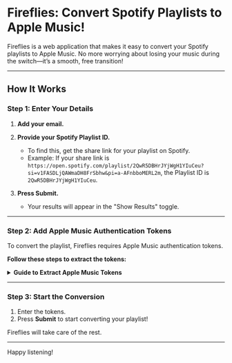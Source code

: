# Fireflies: Convert Spotify Playlists to Apple Music!

Fireflies is a web application that makes it easy to convert your Spotify playlists to Apple Music. No more worrying about losing your music during the switch—it’s a smooth, free transition!

---

## How It Works

### Step 1: Enter Your Details
1. **Add your email.**
2. **Provide your Spotify Playlist ID.**
   - To find this, get the share link for your playlist on Spotify.
   - Example: If your share link is `https://open.spotify.com/playlist/2QwR5DBHrJYjWgH1YIuCeu?si=v1FASDLjQAWmaDH8FrSbhw&pi=a-AFnbboMERL2m`, the Playlist ID is `2QwR5DBHrJYjWgH1YIuCeu`.

3. **Press Submit.**
   - Your results will appear in the "Show Results" toggle.

---

### Step 2: Add Apple Music Authentication Tokens
To convert the playlist, Fireflies requires Apple Music authentication tokens.

**Follow these steps to extract the tokens:**

<details>
  <summary><strong>Guide to Extract Apple Music Tokens</strong></summary>
  <div style="border: 1px solid #ccc; padding: 15px; background-color: #f9f9f9; border-radius: 5px;">
    <ol>
      <li>Login to Apple Music in a browser.</li>
      <li>Open Developer Tools:
        - On Windows, press <code>Ctrl + Shift + C</code>
        - On Mac, press <code>Cmd + Shift + C</code>
      </li>
      <li>Go to the <strong>Network</strong> tab and filter for <code>Fetch/XHR</code> requests.</li>
      <li>In the Apple Music interface, click on the <strong>Recently Added</strong> section in the sidebar.</li>
      <li>From the request headers, copy the following keys:
        <ul>
          <li><strong>Authorization</strong>: Copy the code following "Bearer" (do not include "Bearer" or the space).</li>
          <li><strong>Media-user-token</strong></li>
        </ul>
      </li>
    </ol>
    <img src="apple_tokens_image.png" alt="Apple Music Tokens Guide Image" style="max-width: 100%; border: 1px solid #ccc; border-radius: 5px; margin-top: 15px;">
  </div>
</details>

---

### Step 3: Start the Conversion
1. Enter the tokens.
2. Press **Submit** to start converting your playlist!

Fireflies will take care of the rest.

---

Happy listening!
